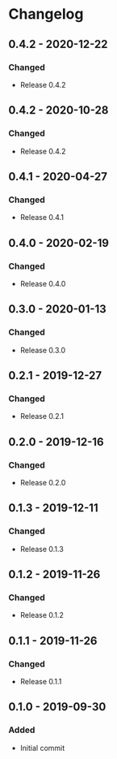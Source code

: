 # Changelog

## 0.4.2 - 2020-12-22
### Changed
- Release 0.4.2

## 0.4.2 - 2020-10-28
### Changed
- Release 0.4.2

## 0.4.1 - 2020-04-27
### Changed
- Release 0.4.1

## 0.4.0 - 2020-02-19
### Changed
- Release 0.4.0

## 0.3.0 - 2020-01-13
### Changed
- Release 0.3.0

## 0.2.1 - 2019-12-27
### Changed
- Release 0.2.1

## 0.2.0 - 2019-12-16
### Changed
- Release 0.2.0

## 0.1.3 - 2019-12-11
### Changed
- Release 0.1.3

## 0.1.2 - 2019-11-26
### Changed
- Release 0.1.2

## 0.1.1 - 2019-11-26
### Changed
- Release 0.1.1

## 0.1.0 - 2019-09-30
### Added
- Initial commit